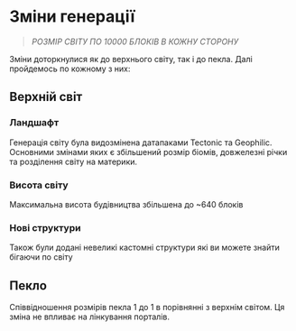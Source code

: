 # Зміни генерації

> *РОЗМІР СВІТУ ПО 10000 БЛОКІВ В КОЖНУ СТОРОНУ*

Зміни доторкнулися як до верхнього світу, так і до пекла. Далі пройдемось по кожному з них:

## Верхній світ

### Ландшафт

Генерація світу була видозмінена датапаками Tectonic та Geophilic. Основними змінами яких є збільшений розмір біомів, довжелезні річки та розділення світу на материки.

### Висота світу

Максимальна висота будівництва збільшена до ~640<!--Скільки висота то? Бо за точне значення я хз--> блоків

### Нові структури

Також були додані невеликі кастомні структури які ви можете знайти бігаючи по світу

## Пекло

Співвідношення розмірів пекла 1 до 1 в порівнянні з верхнім світом. Ця зміна не впливає на лінкування порталів.
